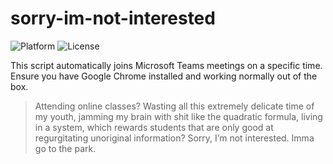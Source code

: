 # sorry-im-not-interested
![Platform](https://img.shields.io/badge/platform-macOS-lightgrey)
![License](https://img.shields.io/badge/license-Unlicense-lightgrey)

This script automatically joins Microsoft Teams meetings on a specific time. Ensure you have Google Chrome installed and working normally out of the box.

> Attending online classes? Wasting all this extremely delicate time of my youth, jamming my brain with shit like the quadratic formula, living in a system, which rewards students that are only good at regurgitating unoriginal information? Sorry, I’m not interested. Imma go to the park.
